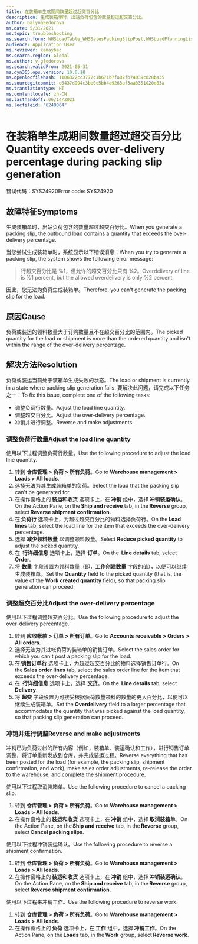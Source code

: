 ```yaml
---
title: 在装箱单生成期间数量超过超交百分比
description: 生成装箱单时，出站负荷包含的数量超过超交百分比。
author: GalynaFedorova
ms.date: 5/31/2021
ms.topic: troubleshooting
ms.search.form: WHSLoadTable_WHSSalesPackingSlipPost,WHSLoadPlanningListPage_WHSSalesPackingSlipPost,WHSLoadPlanningWorkbench_WHSSalesPackingSlipPost
audience: Application User
ms.reviewer: kamaybac
ms.search.region: Global
ms.author: v-gfedorova
ms.search.validFrom: 2021-05-31
ms.dyn365.ops.version: 10.0.18
ms.openlocfilehash: 1106322cc3772c1b671b7fa82fb74039c028ba35
ms.sourcegitcommit: e6437d994c3be0c5bb4a9263af3aa8351020d83a
ms.translationtype: HT
ms.contentlocale: zh-CN
ms.lasthandoff: 06/14/2021
ms.locfileid: "6249064"
---
```

# <a name="quantity-exceeds-over-delivery-percentage-during-packing-slip-generation"></a><span data-ttu-id="4473f-103">在装箱单生成期间数量超过超交百分比</span><span class="sxs-lookup"><span data-stu-id="4473f-103">Quantity exceeds over-delivery percentage during packing slip generation</span></span>

<span data-ttu-id="4473f-104">错误代码：SYS24920</span><span class="sxs-lookup"><span data-stu-id="4473f-104">Error code: SYS24920</span></span>

## <a name="symptoms"></a><span data-ttu-id="4473f-105">故障特征</span><span class="sxs-lookup"><span data-stu-id="4473f-105">Symptoms</span></span>

<span data-ttu-id="4473f-106">生成装箱单时，出站负荷包含的数量超过超交百分比。</span><span class="sxs-lookup"><span data-stu-id="4473f-106">When you generate a packing slip, the outbound load contains a quantity that exceeds the over-delivery percentage.</span></span>

<span data-ttu-id="4473f-107">当您尝试生成装箱单时，系统显示以下错误消息：</span><span class="sxs-lookup"><span data-stu-id="4473f-107">When you try to generate a packing slip, the system shows the following error message:</span></span>

> <span data-ttu-id="4473f-108">行超交百分比是 %1，但允许的超交百分比只有 %2。</span><span class="sxs-lookup"><span data-stu-id="4473f-108">Overdelivery of line is %1 percent, but the allowed overdelivery is only %2 percent.</span></span>

<span data-ttu-id="4473f-109">因此，您无法为负荷生成装箱单。</span><span class="sxs-lookup"><span data-stu-id="4473f-109">Therefore, you can't generate the packing slip for the load.</span></span>

## <a name="cause"></a><span data-ttu-id="4473f-110">原因</span><span class="sxs-lookup"><span data-stu-id="4473f-110">Cause</span></span>

<span data-ttu-id="4473f-111">负荷或装运的领料数量大于订购数量且不在超交百分比的范围内。</span><span class="sxs-lookup"><span data-stu-id="4473f-111">The picked quantity for the load or shipment is more than the ordered quantity and isn't within the range of the over-delivery percentage.</span></span>

## <a name="resolution"></a><span data-ttu-id="4473f-112">解决方法</span><span class="sxs-lookup"><span data-stu-id="4473f-112">Resolution</span></span>

<span data-ttu-id="4473f-113">负荷或装运当前处于装箱单生成失败的状态。</span><span class="sxs-lookup"><span data-stu-id="4473f-113">The load or shipment is currently in a state where packing slip generation fails.</span></span> <span data-ttu-id="4473f-114">要解决此问题，请完成以下任务之一：</span><span class="sxs-lookup"><span data-stu-id="4473f-114">To fix this issue, complete one of the following tasks:</span></span>

- <span data-ttu-id="4473f-115">调整负荷行数量。</span><span class="sxs-lookup"><span data-stu-id="4473f-115">Adjust the load line quantity.</span></span>
- <span data-ttu-id="4473f-116">调整超交百分比。</span><span class="sxs-lookup"><span data-stu-id="4473f-116">Adjust the over-delivery percentage.</span></span>
- <span data-ttu-id="4473f-117">冲销并进行调整。</span><span class="sxs-lookup"><span data-stu-id="4473f-117">Reverse and make adjustments.</span></span>

### <a name="adjust-the-load-line-quantity"></a><span data-ttu-id="4473f-118">调整负荷行数量</span><span class="sxs-lookup"><span data-stu-id="4473f-118">Adjust the load line quantity</span></span>

<span data-ttu-id="4473f-119">使用以下过程调整负荷行数量。</span><span class="sxs-lookup"><span data-stu-id="4473f-119">Use the following procedure to adjust the load line quantity.</span></span>

1. <span data-ttu-id="4473f-120">转到 **仓库管理 \> 负荷 \> 所有负荷**。</span><span class="sxs-lookup"><span data-stu-id="4473f-120">Go to **Warehouse management \> Loads \> All loads**.</span></span>
1. <span data-ttu-id="4473f-121">选择无法为其生成装箱单的负荷。</span><span class="sxs-lookup"><span data-stu-id="4473f-121">Select the load that the packing slip can't be generated for.</span></span>
1. <span data-ttu-id="4473f-122">在操作窗格上的 **装运和收货** 选项卡上，在 **冲销** 组中，选择 **冲销装运确认**。</span><span class="sxs-lookup"><span data-stu-id="4473f-122">On the Action Pane, on the **Ship and receive** tab, in the **Reverse** group, select **Reverse shipment confirmation**.</span></span>
1. <span data-ttu-id="4473f-123">在 **负荷行** 选项卡上，为超过超交百分比的物料选择负荷行。</span><span class="sxs-lookup"><span data-stu-id="4473f-123">On the **Load lines** tab, select the load line for the item that exceeds the over-delivery percentage.</span></span>
1. <span data-ttu-id="4473f-124">选择 **减少领料数量** 以调整领料数量。</span><span class="sxs-lookup"><span data-stu-id="4473f-124">Select **Reduce picked quantity** to adjust the picked quantity.</span></span>
1. <span data-ttu-id="4473f-125">在  **行详细信息** 选项卡上，选择 **订单**。</span><span class="sxs-lookup"><span data-stu-id="4473f-125">On the  **Line details** tab, select **Order**.</span></span>
1. <span data-ttu-id="4473f-126">将 **数量** 字段设置为领料数量（即，**工作创建数量** 字段的值），以便可以继续生成装箱单。</span><span class="sxs-lookup"><span data-stu-id="4473f-126">Set the **Quantity** field to the picked quantity (that is, the value of the **Work created quantity** field), so that packing slip generation can proceed.</span></span>

### <a name="adjust-the-over-delivery-percentage"></a><span data-ttu-id="4473f-127">调整超交百分比</span><span class="sxs-lookup"><span data-stu-id="4473f-127">Adjust the over-delivery percentage</span></span>

<span data-ttu-id="4473f-128">使用以下过程调整超交百分比。</span><span class="sxs-lookup"><span data-stu-id="4473f-128">Use the following procedure to adjust the over-delivery percentage.</span></span>

1. <span data-ttu-id="4473f-129">转到 **应收帐款 \> 订单 \> 所有订单**。</span><span class="sxs-lookup"><span data-stu-id="4473f-129">Go to **Accounts receivable \> Orders \> All orders**.</span></span>
1. <span data-ttu-id="4473f-130">选择无法为其过帐负荷的装箱单的销售订单。</span><span class="sxs-lookup"><span data-stu-id="4473f-130">Select the sales order for which you can't post a packing slip for the load.</span></span>
1. <span data-ttu-id="4473f-131">在 **销售订单行** 选项卡上，为超过超交百分比的物料选择销售订单行。</span><span class="sxs-lookup"><span data-stu-id="4473f-131">On the **Sales order lines** tab, select the sales order line for the item that exceeds the over-delivery percentage.</span></span>
1. <span data-ttu-id="4473f-132">在  **行详细信息** 选项卡上，选择 **交货**。</span><span class="sxs-lookup"><span data-stu-id="4473f-132">On the  **Line details** tab, select **Delivery**.</span></span>
1. <span data-ttu-id="4473f-133">将 **超交** 字段设置为可接受根据负荷数量领料的数量的更大百分比，以便可以继续生成装箱单。</span><span class="sxs-lookup"><span data-stu-id="4473f-133">Set the **Overdelivery** field to a larger percentage that accommodates the quantity that was picked against the load quantity, so that packing slip generation can proceed.</span></span>

### <a name="reverse-and-make-adjustments"></a><span data-ttu-id="4473f-134">冲销并进行调整</span><span class="sxs-lookup"><span data-stu-id="4473f-134">Reverse and make adjustments</span></span>

<span data-ttu-id="4473f-135">冲销已为负荷过帐的所有内容（例如，装箱单、装运确认和工作），进行销售订单调整，将订单重新发放到仓库，并完成装运过程。</span><span class="sxs-lookup"><span data-stu-id="4473f-135">Reverse everything that has been posted for the load (for example, the packing slip, shipment confirmation, and work), make sales order adjustments, re-release the order to the warehouse, and complete the shipment procedure.</span></span>

<span data-ttu-id="4473f-136">使用以下过程取消装箱单。</span><span class="sxs-lookup"><span data-stu-id="4473f-136">Use the following procedure to cancel a packing slip.</span></span>

1. <span data-ttu-id="4473f-137">转到 **仓库管理 \> 负荷 \> 所有负荷**。</span><span class="sxs-lookup"><span data-stu-id="4473f-137">Go to **Warehouse management \> Loads \> All loads**.</span></span>
1. <span data-ttu-id="4473f-138">在操作窗格上的 **装运和收货** 选项卡上，在 **冲销** 组中，选择 **取消装箱单**。</span><span class="sxs-lookup"><span data-stu-id="4473f-138">On the Action Pane, on the **Ship and receive** tab, in the **Reverse** group, select **Cancel packing slips**.</span></span>

<span data-ttu-id="4473f-139">使用以下过程冲销装运确认。</span><span class="sxs-lookup"><span data-stu-id="4473f-139">Use the following procedure to reverse a shipment confirmation.</span></span>

1. <span data-ttu-id="4473f-140">转到 **仓库管理 \> 负荷 \> 所有负荷**。</span><span class="sxs-lookup"><span data-stu-id="4473f-140">Go to **Warehouse management \> Loads \> All loads**.</span></span>
1. <span data-ttu-id="4473f-141">在操作窗格上的 **装运和收货** 选项卡上，在 **冲销** 组中，选择 **冲销装运确认**。</span><span class="sxs-lookup"><span data-stu-id="4473f-141">On the Action Pane, on the **Ship and receive** tab, in the **Reverse** group, select **Reverse shipment confirmation**.</span></span>

<span data-ttu-id="4473f-142">使用以下过程来冲销工作。</span><span class="sxs-lookup"><span data-stu-id="4473f-142">Use the following procedure to reverse work.</span></span>

1. <span data-ttu-id="4473f-143">转到 **仓库管理 \> 负荷 \> 所有负荷**。</span><span class="sxs-lookup"><span data-stu-id="4473f-143">Go to **Warehouse management \> Loads \> All loads**.</span></span>
1. <span data-ttu-id="4473f-144">在操作窗格上的 **负荷** 选项卡上，在 **工作** 组中，选择 **冲销工作**。</span><span class="sxs-lookup"><span data-stu-id="4473f-144">On the Action Pane, on the **Loads** tab, in the **Work** group, select **Reverse work**.</span></span>
